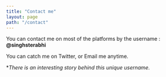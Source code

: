 ```yaml
---
title: "Contact me"
layout: page
path: "/contact"
---
```


You can contact me on most of the platforms by the username :
**@singhsterabhi**

You can catch me on Twitter, or Email me anytime.

\**There is an interesting story behind this unique username.*